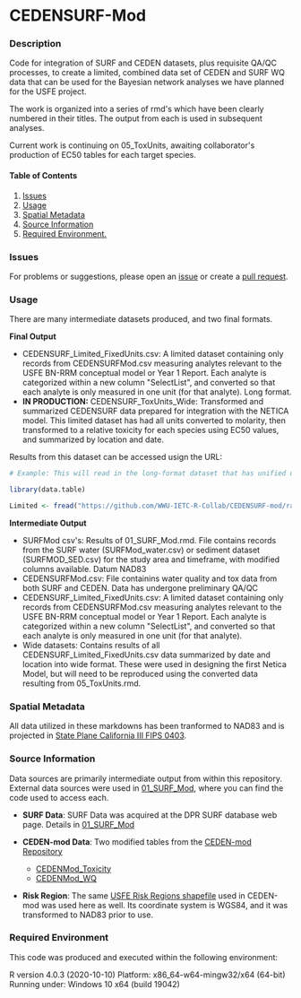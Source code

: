 # CEDENSURF-Mod

### Description
Code for integration of SURF and CEDEN datasets, plus requisite QA/QC processes, to create a
limited, combined data set of CEDEN and SURF WQ data that can be used for the Bayesian network analyses we have planned for the USFE project. 

The work is organized into a series of rmd's which have been clearly numbered in their titles. The output from each is used in subsequent analyses. 

Current work is continuing on 05_ToxUnits, awaiting collaborator's production of EC50 tables for each target species.

#### Table of Contents

1. [Issues](#issues)
2. [Usage](#usage)
4. [Spatial Metadata](#spatial-metadata)
5. [Source Information](#source-information)
6. [Required Environment.](#required-environment)

### Issues
For problems or suggestions, please open an [issue](https://github.com/WWU-IETC-R-Collab/CEDENSURF-mod/issues) or create a [pull request](https://github.com/WWU-IETC-R-Collab/CEDENSURF-mod/pulls).

### Usage
There are many intermediate datasets produced, and two final formats. 

**Final Output**
  - CEDENSURF_Limited_FixedUnits.csv: A limited dataset containing only records from CEDENSURFMod.csv measuring analytes relevant to the USFE BN-RRM conceptual model or Year 1 Report. Each analyte is categorized within a new column "SelectList", and converted so that each analyte is only measured in one unit (for that analyte). Long format.
  - **IN PRODUCTION:** CEDENSURF_ToxUnits_Wide: Transformed and summarized CEDENSURF data prepared for integration with the NETICA model. This limited dataset has had all units converted to molarity, then transformed to a relative toxicity for each species using EC50 values, and summarized by location and date.

Results from this dataset can be accessed usign the URL:

```R
# Example: This will read in the long-format dataset that has unified units within each analyte (though units differ between analytes)

library(data.table)

Limited <- fread("https://github.com/WWU-IETC-R-Collab/CEDENSURF-mod/raw/main/Data/Output/CEDENSURF_Limited_FixedUnits.csv")
```

**Intermediate Output**
  - SURFMod csv's:  Results of 01_SURF_Mod.rmd. File contains records from the SURF water (SURFMod_water.csv) or sediment dataset (SURFMOD_SED.csv) for the study area and timeframe, with modified columns available. Datum NAD83
  - CEDENSURFMod.csv: File containins water quality and tox data from both SURF and CEDEN. Data has undergone preliminary QA/QC
  - CEDENSURF_Limited_FixedUnits.csv: A limited dataset containing only records from CEDENSURFMod.csv measuring analytes relevant to the USFE BN-RRM conceptual model or Year 1 Report. Each analyte is categorized within a new column "SelectList", and converted so that each analyte is only measured in one unit (for that analyte).
  - Wide datasets: Contains results of all CEDENSURF_Limited_FixedUnits.csv data summarized by date and location into wide format. These were used in designing the first Netica Model, but will need to be reproduced using the converted data resulting from 05_ToxUnits.rmd.

### Spatial Metadata

All data utilized in these markdowns has been tranformed to NAD83 and is projected in [State Plane California III FIPS 0403](https://www.spatialreference.org/ref/esri/102643/).

### Source Information

Data sources are primarily intermediate output from within this repository. External data sources were used in [01_SURF_Mod](https://github.com/WWU-IETC-R-Collab/CEDENSURF-mod/blob/main/01_SURF_mod.md), where you can find the code used to access each.

- **SURF Data**: SURF Data was acquired at the DPR SURF database web page. Details in [01_SURF_Mod](https://github.com/WWU-IETC-R-Collab/CEDENSURF-mod/blob/main/01_SURF_mod.md)

- **CEDEN-mod Data**: Two modified tables from the [CEDEN-mod Repository](https://github.com/WWU-IETC-R-Collab/CEDEN-mod/tree/main)
  - [CEDENMod_Toxicity](https://github.com/WWU-IETC-R-Collab/CEDEN-mod/raw/main/Data/Output/CEDENMod_Toxicity.csv)
  - [CEDENMod_WQ](https://github.com/WWU-IETC-R-Collab/CEDEN-mod/blob/main/Data/Output/CEDENMod_WQ.csv)

- **Risk Region**: The same [USFE Risk Regions shapefile](https://github.com/WWU-IETC-R-Collab/CEDEN-mod/raw/main/Data/USFE_RiskRegions_9292020.zip) used in CEDEN-mod was used here as well. Its coordinate system is WGS84, and it was transformed to NAD83 prior to use.

### Required Environment

This code was produced and executed within the following environment:

R version 4.0.3 (2020-10-10)
Platform: x86_64-w64-mingw32/x64 (64-bit)
Running under: Windows 10 x64 (build 19042)

